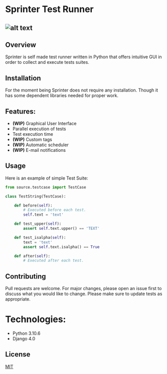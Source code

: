 # Sprinter Test Runner

![alt text](https://i.im.ge/2022/09/13/1TiXtc.sprinter-logo-broad.png)
-----
## Overview
Sprinter is self made test runner written in Python that offers intuitive GUI in order to collect and execute tests suites.
 
## Installation

For the moment being Sprinter does not require any installation. Though it has some dependent libraries needed for proper work.

## Features:
        
- **(WIP)** Graphical User Interface 
- Parallel execution of tests
- Test execution time 
- **(WIP)** Custom tags 
- **(WIP)** Automatic scheduler 
- **(WIP)** E-mail notifications 

## Usage

Here is an example of simple Test Suite:
```python
from source.testcase import TestCase

class TestString(TestCase):

    def before(self):
        # Executed before each test.
        self.text = 'text'

    def test_upper(self):
        assert self.text.upper() == 'TEXT'

    def test_isalpha(self):
        text = 'text'
        assert self.text.isalpha() == True

    def after(self):
        # Executed after each test.
```

## Contributing
Pull requests are welcome. For major changes, please open an issue first to discuss what you would like to change.
Please make sure to update tests as appropriate.

# Technologies:

- Python 3.10.6
- Django 4.0

## License
[MIT](https://choosealicense.com/licenses/mit/)
